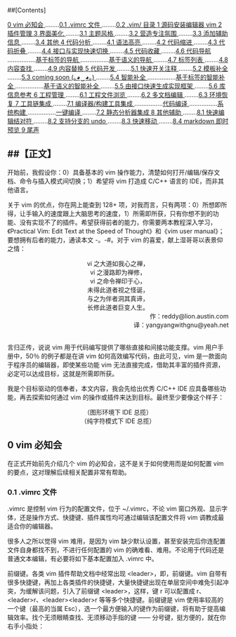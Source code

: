 ##[Contents]

[0 vim 必知会 ](#0)
........[0.1 .vimrc 文件 ](#0.1)
........[0.2 .vim/ 目录 ](#0.2)
[1 源码安装编辑器 vim ](#1)
[2 插件管理 ](#2)
[3 界面美化 ](#3)
........[3.1 主题风格 ](#3.1)
........[3.2 营造专注氛围 ](#3.2)
........[3.3 添加辅助信息 ](#3.3)
........[3.4 其他 ](#3.4)
[4 代码分析 ](#4)
........[4.1 语法高亮 ](#4.1)
........[4.2 代码缩进 ](#4.2)
........[4.3 代码折叠 ](#4.3)
........[4.4 接口与实现快速切换 ](#4.4)
........[4.5 代码收藏 ](#4.5)
........[4.6 代码导航 ](#4.6)
................[基于标签的导航 ](#4.6.1)
................[基于语义的导航 ](#4.6.2)
........[4.7 标签列表 ](#4.7)
........[4.8 内容查找 ](#4.8)
........[4.9 内容替换 ](#4.9)
[5 代码开发 ](#5)
........[5.1 快速开关注释 ](#5.1)
........[5.2 模板补全 ](#5.2)
........[5.3 coming soon (｡◕‿◕｡) ](#5.3)
........[5.4 智能补全 ](#5.4)
................[基于标签的智能补全 ](#5.4.1)
................[基于语义的智能补全 ](#5.4.2)
........[5.5 由接口快速生成实现框架 ](#5.5)
........[5.6 库信息参考 ](#5.6)
[6 工程管理 ](#6)
........[6.1 工程文件浏览 ](#6.1)
........[6.2 多文档编辑 ](#6.2)
........[6.3 环境恢复 ](#6.3)
[7 工具链集成 ](#7)
........[7.1 编译器/构建工具集成 ](#7.1)
................[代码编译 ](#7.1.1)
................[系统构建 ](#7.1.2)
................[一键编译 ](#7.1.3)
........[7.2 静态分析器集成 ](#7.2)
[8 其他辅助 ](#8)
........[8.1 快速编辑结对符 ](#8.1)
........[8.2 支持分支的 undo ](#8.2)
........[8.3 快速移动 ](#8.3)
........[8.4 markdown 即时预览 ](#8.4)
[9 尾声](#9)


##【正文】
----

开始前，我假设你：0）具备基本的 vim 操作能力，清楚如何打开/编辑/保存文档、命令与插入模式间切换；1）希望将 vim 打造成 C/C++ 语言的 IDE，而非其他语言。

关于 vim 的优点，你在网上能查到 128+ 项，对我而言，只有两项：0）所想即所得，让手输入的速度跟上大脑思考的速度，1）所需即所获，只有你想不到的功能、没有实现不了的插件。希望获得前者的能力，你需要两本教程深入学习，《Practical Vim: Edit Text at the Speed of Thought》和《vim user manual》；要想拥有后者的能力，通读本文 -。-#。对于 vim 的喜爱，献上湿哥哥以表景仰之情：
<div align="center">
vi 之大道如我心之禅，<br />
  vi 之漫路即为禅修，<br />
  vi 之命令禅印于心，<br />
 未得此道者视之怪诞，<br />
 与之为伴者洞其真谛，<br />
 长修此道者巨变人生。<br />
</div>
<div align="right">
作：reddy@lion.austin.com<br />
译：yangyangwithgnu@yeah.net<br />
</div><br />

言归正传，说说 vim 用于代码编写提供了哪些直接和间接功能支撑。vim 用户手册中，50％ 的例子都是在讲 vim 如何高效编写代码，由此可见，vim 是一款面向于程序员的编辑器，即使某些功能 vim 无法直接完成，借助其丰富的插件资源，必定可以达成目标，这就是所需即所获。

我是个目标驱动的信奉者，本文内容，我会先给出优秀 C/C++ IDE 应具备哪些功能，再去探索如何通过 vim 的操作或插件来达到目标。最终至少要像这个样子：
<div align="center">
<img src="https://github.com/yangyangwithgnu/use_vim_as_ide/blob/master/pics/%E5%9B%BE%E5%BD%A2%E7%8E%AF%E5%A2%83%E4%B8%8B%20IDE%20%E6%80%BB%E6%8F%BD.png" alt=""/><br />
（图形环境下 IDE 总揽）
</div>
<div align="center">
<img src="https://github.com/yangyangwithgnu/use_vim_as_ide/blob/master/pics/%E7%BA%AF%E5%AD%97%E7%AC%A6%E6%A8%A1%E5%BC%8F%E4%B8%8B%E6%80%BB%E8%A7%88.png" alt=""/><br />
（纯字符模式下 IDE 总揽）
</div>

<h2 name="0">0 vim 必知会</h2>

在正式开始前先介绍几个 vim 的必知会，这不是关于如何使用而是如何配置 vim 的要点，这对理解后续相关配置非常有帮助。

<h3 name="0.1">0.1 .vimrc 文件</h3>

.vimrc 是控制 vim 行为的配置文件，位于 ~/.vimrc，不论 vim 窗口外观、显示字体，还是操作方式、快捷键、插件属性均可通过编辑该配置文件将 vim 调教成最适合你的编辑器。

很多人之所以觉得 vim 难用，是因为 vim 缺少默认设置，甚至安装完后你连配置文件自身都找不到，不进行任何配置的 vim 的确难看、难用。不论用于代码还是普通文本编辑，有必要将如下基本配置加入 .vimrc 中。

前缀键。各类 vim 插件帮助文档中经常出现 \<leader>，即，前缀键。vim 自带有很多快捷键，再加上各类插件的快捷键，大量快捷键出现在单层空间中难免引起冲突，为缓解该问题，引入了前缀键 \<leader>，这样，键 r 可以配置成 r、\<leader>r、\<leader>\<leader>r 等等多个快捷键。前缀键是 vim 使用率较高的一个键（最高的当属 Esc），选一个最方便输入的键作为前缀键，将有助于提高编辑效率。找个无须眼睛查找、无须移动手指的键 —— 分号键，挺方便的，就在你右手小指处：



